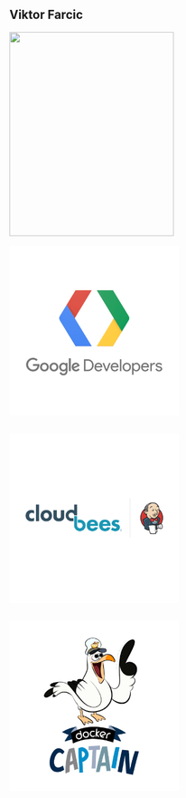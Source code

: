 <!-- .slide: class="center" -->

## Viktor Farcic

<img src="../img/viktor.jpg" style="width:291px;height:360px;">


<!-- .slide: class="center" -->

<p style="display:inline-block"><img src="img/gde-square.png" style="width:300px;height:300px;"></p> <!-- .element: class="fragment" -->

<p style="display:inline-block"><img src="img/cloudbees-square.png" style="width:300px;height:300px;"></p>

<p style="display:inline-block"><img src="img/docker-captain-square.png" style="width:300px;height:300px;"></p> <!-- .element: class="fragment" -->
